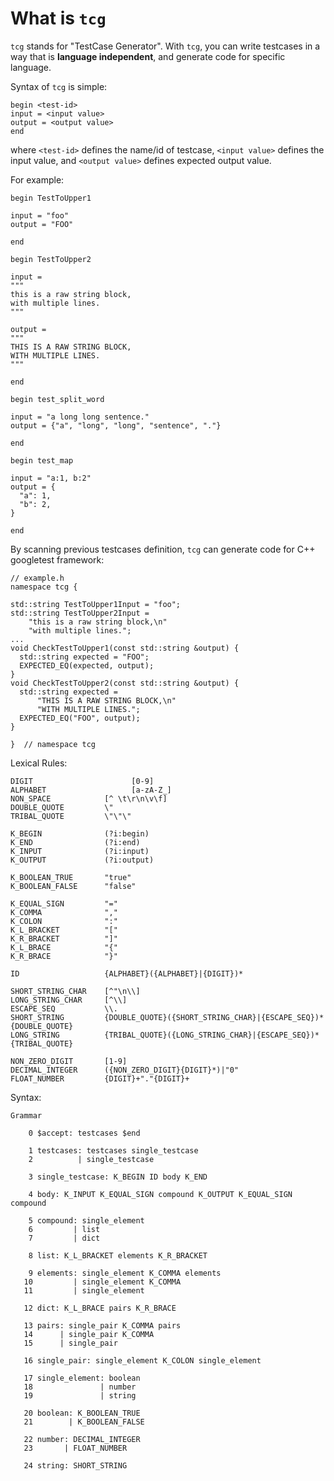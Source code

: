 # What is `tcg`

`tcg` stands for "TestCase Generator". With `tcg`, you can write testcases in a way that is **language independent**, and generate code for specific language.

Syntax of `tcg` is simple:

```
begin <test-id>
input = <input value>
output = <output value>
end
```
where `<test-id>` defines the name/id of testcase, `<input value>` defines the input value, and `<output value>` defines expected output value.

For example:

```
begin TestToUpper1

input = "foo"
output = "FOO"

end

begin TestToUpper2

input =
"""
this is a raw string block,
with multiple lines.
"""

output =
"""
THIS IS A RAW STRING BLOCK,
WITH MULTIPLE LINES.
"""

end

begin test_split_word

input = "a long long sentence."
output = {"a", "long", "long", "sentence", "."}

end

begin test_map

input = "a:1, b:2"
output = {
  "a": 1,
  "b": 2,
}

end
```

By scanning previous testcases definition, `tcg` can generate code for C++ googletest framework:

```
// example.h
namespace tcg {

std::string TestToUpper1Input = "foo";
std::string TestToUpper2Input =
    "this is a raw string block,\n"
    "with multiple lines.";
...
void CheckTestToUpper1(const std::string &output) {
  std::string expected = "FOO";
  EXPECTED_EQ(expected, output);
}
void CheckTestToUpper2(const std::string &output) {
  std::string expected =
      "THIS IS A RAW STRING BLOCK,\n"
      "WITH MULTIPLE LINES.";
  EXPECTED_EQ("FOO", output);
}

}  // namespace tcg
```

Lexical Rules:

```
DIGIT			           [0-9]
ALPHABET			       [a-zA-Z_]
NON_SPACE            [^ \t\r\n\v\f]
DOUBLE_QUOTE         \"
TRIBAL_QUOTE         \"\"\"

K_BEGIN              (?i:begin)
K_END                (?i:end)
K_INPUT              (?i:input)
K_OUTPUT             (?i:output)

K_BOOLEAN_TRUE       "true"
K_BOOLEAN_FALSE      "false"

K_EQUAL_SIGN         "="
K_COMMA              ","
K_COLON              ":"
K_L_BRACKET          "["
K_R_BRACKET          "]"
K_L_BRACE            "{"
K_R_BRACE            "}"

ID                   {ALPHABET}({ALPHABET}|{DIGIT})*

SHORT_STRING_CHAR    [^"\n\\]
LONG_STRING_CHAR     [^\\]
ESCAPE_SEQ           \\.
SHORT_STRING         {DOUBLE_QUOTE}({SHORT_STRING_CHAR}|{ESCAPE_SEQ})*{DOUBLE_QUOTE}
LONG_STRING          {TRIBAL_QUOTE}({LONG_STRING_CHAR}|{ESCAPE_SEQ})*{TRIBAL_QUOTE}

NON_ZERO_DIGIT       [1-9]
DECIMAL_INTEGER      ({NON_ZERO_DIGIT}{DIGIT}*)|"0"
FLOAT_NUMBER         {DIGIT}+"."{DIGIT}+
```

Syntax:

```
Grammar

    0 $accept: testcases $end

    1 testcases: testcases single_testcase
    2          | single_testcase

    3 single_testcase: K_BEGIN ID body K_END

    4 body: K_INPUT K_EQUAL_SIGN compound K_OUTPUT K_EQUAL_SIGN compound

    5 compound: single_element
    6         | list
    7         | dict

    8 list: K_L_BRACKET elements K_R_BRACKET

    9 elements: single_element K_COMMA elements
   10         | single_element K_COMMA
   11         | single_element

   12 dict: K_L_BRACE pairs K_R_BRACE

   13 pairs: single_pair K_COMMA pairs
   14      | single_pair K_COMMA
   15      | single_pair

   16 single_pair: single_element K_COLON single_element

   17 single_element: boolean
   18               | number
   19               | string

   20 boolean: K_BOOLEAN_TRUE
   21        | K_BOOLEAN_FALSE

   22 number: DECIMAL_INTEGER
   23       | FLOAT_NUMBER

   24 string: SHORT_STRING
```
